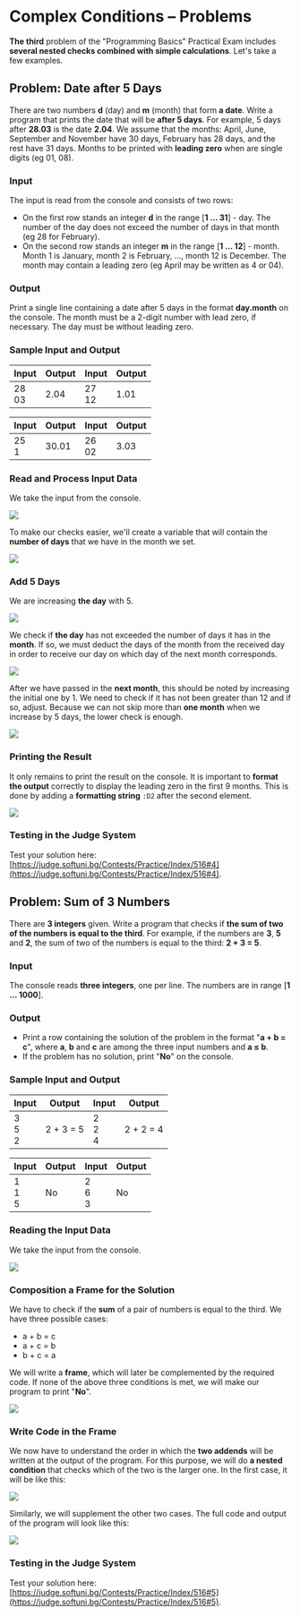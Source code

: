 # Complex Conditions – Problems

**The third** problem of the "Programming Basics" Practical Exam includes **several nested checks combined with simple calculations**. Let's take a few examples.


## Problem: Date after 5 Days

There are two numbers **d** (day) and **m** (month) that form **a date**. Write a program that prints the date that will be **after 5 days**. For example, 5 days after **28.03** is the date **2.04**. We assume that the months: April, June, September and November have 30 days, February has 28 days, and the rest have 31 days. Months to be printed with **leading zero** when are single digits (eg 01, 08).

### Input

The input is read from the console and consists of two rows:
- On the first row stands an integer **d** in the range [**1 … 31**] - day. The number of the day does not exceed the number of days in that month (eg 28 for February).
- On the second row stands an integer **m** in the range [**1 … 12**] - month. Month 1 is January, month 2 is February,  …, month 12 is December. The month may contain a leading zero (eg April may be written as 4 or 04).

### Output

Print a single line containing a date after 5 days in the format **day.month** on the console. The month must be a 2-digit number with lead zero, if necessary. The day must be without leading zero.

### Sample Input and Output

| Input | Output | Input | Output |
| --- | --- | --- | --- |
|28<br>03|2.04|27<br>12|1.01|

| Input | Output | Input | Output |
| --- | --- | --- | --- |
|25<br>1|30.01|26<br>02|3.03|

### Read and Process Input Data

We take the input from the console.

![](/assets/chapter-8-1-images/05.Date-after-5-days-01.png)

To make our checks easier, we'll create a variable that will contain the **number of days** that we have in the month we set.

![](/assets/chapter-8-1-images/05.Date-after-5-days-02.png)

### Add 5 Days

We are increasing **the day** with 5.

![](/assets/chapter-8-1-images/05.Date-after-5-days-03.png)

We check if **the day** has not exceeded the number of days it has in the **month**. If so, we must deduct the days of the month from the received day in order to receive our day on which day of the next month corresponds.

![](/assets/chapter-8-1-images/05.Date-after-5-days-04.png)

After we have passed in the **next month**, this should be noted by increasing the initial one by 1. We need to check if it has not been greater than 12 and if so, adjust. Because we can not skip more than **one month** when we increase by 5 days, the lower check is enough.

![](/assets/chapter-8-1-images/05.Date-after-5-days-05.png)

### Printing the Result

It only remains to print the result on the console. It is important to **format the output** correctly to display the leading zero in the first 9 months. This is done by adding a **formatting string** `:D2` after the second element.

![](/assets/chapter-8-1-images/05.Date-after-5-days-06.png)

### Testing in the Judge System

Test your solution here: [https://judge.softuni.bg/Contests/Practice/Index/516#4](https://judge.softuni.bg/Contests/Practice/Index/516#4).


## Problem: Sum of 3 Numbers

There are **3 integers** given. Write a program that checks if **the sum of two of the numbers is equal to the third**. For example, if the numbers are **3**, **5** and **2**, the sum of two of the numbers is equal to the third: **2 + 3 = 5**.

### Input

The console reads **three integers**, one per line. The numbers are in range [**1 … 1000**].

### Output

- Print a row containing the solution of the problem in the format "**a + b = c**", where **a**, **b** and **c** are among the three input numbers and **a ≤ b**.
- If the problem has no solution, print "**No**" on the console.

### Sample Input and Output

| Input | Output | Input | Output |
| --- | --- | --- | --- |
|3<br>5<br>2|2 + 3 = 5|2<br>2<br>4|2 + 2 = 4|

| Input | Output | Input | Output |
| --- | --- | --- | --- |
|1<br>1<br>5|No|2<br>6<br>3|No|

### Reading the Input Data

We take the input from the console.

![](/assets/chapter-8-1-images/06.Sums-3-numbers-01.png)

### Composition a Frame for the Solution

We have to check if the **sum** of a pair of numbers is equal to the third. We have three possible cases:
* a + b = c
* a + c = b 
* b + c = a

We will write a **frame**, which will later be complemented by the required code. If none of the above three conditions is met, we will make our program to print "**No**".

![](/assets/chapter-8-1-images/06.Sums-3-numbers-02.png)

### Write Code in the Frame

We now have to understand the order in which the **two addends** will be written at the output of the program. For this purpose, we will do **a nested condition** that checks which of the two is the larger one. In the first case, it will be like this:

![](/assets/chapter-8-1-images/06.Sums-3-numbers-03.png)

Similarly, we will supplement the other two cases. The full code and output of the program will look like this:

![](/assets/chapter-8-1-images/06.Sums-3-numbers-04.png)

### Testing in the Judge System

Test your solution here: [https://judge.softuni.bg/Contests/Practice/Index/516#5](https://judge.softuni.bg/Contests/Practice/Index/516#5).
